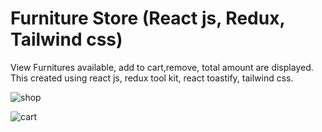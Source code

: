 <h1>Furniture Store (React js, Redux, Tailwind css)</h1>
<p>View Furnitures available, add to cart,remove, total amount are displayed. This created using react js, redux tool kit, react toastify, tailwind css.</p>


![shop](https://github.com/eshanie-hub/Furniture/assets/61816545/678a97eb-ef13-41fc-905d-b698b73432c5)

![cart](https://github.com/eshanie-hub/Furniture/assets/61816545/503bc59f-b853-4fbd-8741-823a2d43b295)

